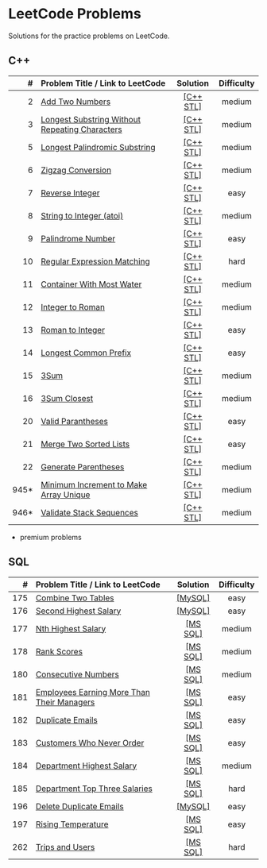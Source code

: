 # LeetCode Problems
Solutions for the practice problems on LeetCode.

## C++

| # | Problem Title / Link to LeetCode | Solution | Difficulty |
|---:| :--- | :---: | :---: |
|2|[Add Two Numbers](https://leetcode.com/problems/add-two-numbers/) | [[C++ STL]](002.Add-Two-Numbers.STL) |medium|
|3|[Longest Substring Without Repeating Characters](https://leetcode.com/problems/longest-substring-without-repeating-characters/) | [[C++ STL]](003.Longest-Substring.STL) |medium|
|5|[Longest Palindromic Substring](https://leetcode.com/problems/longest-palindromic-substring/) | [[C++ STL]](005.Longest-Palindromic-Substring.STL) |medium|
|6|[Zigzag Conversion](https://leetcode.com/problems/zigzag-conversion/) | [[C++ STL]](006.Zigzag-Conversion.STL) |medium|
|7|[Reverse Integer](https://leetcode.com/problems/reverse-integer/) | [[C++ STL]](007.Reverse-Integer.STL) |easy|
|8|[String to Integer (atoi)](https://leetcode.com/problems/string-to-integer-atoi/) | [[C++ STL]](008.String-to-Integer.STL) |medium|
|9|[Palindrome Number](https://leetcode.com/problems/palindrome-number/) | [[C++ STL]](009.Palindrome-Number.STL) |easy|
|10|[Regular Expression Matching](https://leetcode.com/problems/regular-expression-matching/) | [[C++ STL]](010.Regular-Expression-Matching.STL) |hard|
|11|[Container With Most Water](https://leetcode.com/problems/container-with-most-water/) | [[C++ STL]](011.Container-With-Most-Water.STL) |medium|
|12|[Integer to Roman](https://leetcode.com/problems/integer-to-roman/) | [[C++ STL]](012.Integer-to-Roman.STL) |medium|
|13|[Roman to Integer](https://leetcode.com/problems/roman-to-integer/) | [[C++ STL]](013.Roman-to-Integer.STL) |easy|
|14|[Longest Common Prefix](https://leetcode.com/problems/longest-common-prefix/) | [[C++ STL]](014.Longest-Common-Prefix.STL) |easy|
|15|[3Sum](https://leetcode.com/problems/3sum/) | [[C++ STL]](015.3Sum.STL) |medium|
|16|[3Sum Closest](https://leetcode.com/problems/3sum-closest/) | [[C++ STL]](016.3Sum-Closest.STL) |medium|
|20|[Valid Parantheses](https://leetcode.com/problems/valid-parentheses/) | [[C++ STL]](020.Valid-Parantheses.STL) |easy|
|21|[Merge Two Sorted Lists](https://leetcode.com/problems/merge-two-sorted-lists/) | [[C++ STL]](021.Merge-Two-Sorted-Lists.STL) |easy|
|22|[Generate Parentheses](https://leetcode.com/problems/generate-parentheses/) | [[C++ STL]](022.Generate-Parentheses.STL) |medium|
|945*|[Minimum Increment to Make Array Unique](https://leetcode.com/problems/minimum-increment-to-make-array-unique/) | [[C++ STL]](945.Minimum-Increment-to-Make-Array-Unique.STL) |medium|
|946*|[Validate Stack Sequences](https://leetcode.com/problems/validate-stack-sequences/) | [[C++ STL]](946.Validate-Stack-Sequences.STL) |medium|

* premium problems

## SQL

| # | Problem Title / Link to LeetCode | Solution | Difficulty |
|---:| :--- | :---: | :---: |
|175|[Combine Two Tables](https://leetcode.com/problems/combine-two-tables) | [[MySQL]](sql/175.Combine-Two-Tables.SQL) |easy|
|176|[Second Highest Salary](https://leetcode.com/problems/second-highest-salary/) | [[MySQL]](sql/176.Second-Highest-Salary.SQL) |easy|
|177|[Nth Highest Salary](https://leetcode.com/problems/nth-highest-salary/) | [[MS SQL]](sql/177.Nth-Highest-Salary.SQL) |medium|
|178|[Rank Scores](https://leetcode.com/problems/rank-scores/) | [[MS SQL]](sql/178.Rank-Scores.SQL) |medium|
|180|[Consecutive Numbers](https://leetcode.com/problems/consecutive-numbers/) | [[MS SQL]](sql/180.Consecutive-Numbers.SQL) |medium|
|181|[Employees Earning More Than Their Managers](https://leetcode.com/problems/employees-earning-more-than-their-managers/) | [[MS SQL]](sql/181.Employees-Earning-More-Than-Their-Managers.SQL) |easy|
|182|[Duplicate Emails](https://leetcode.com/problems/duplicate-emails/)  | [[MS SQL]](sql/182.Duplicate-Emails.SQL) |easy|
|183|[Customers Who Never Order](https://leetcode.com/problems/customers-who-never-order/) | [[MS SQL]](sql/183.Customers-WhoNeverOrder.SQL) |easy|
|184|[Department Highest Salary](https://leetcode.com/problems/department-highest-salary/) | [[MS SQL]](sql/184.Department-Highest-Salary.SQL) |medium|
|185|[Department Top Three Salaries](https://leetcode.com/problems/department-top-three-salaries/) | [[MS SQL]](sql/185.Department-Top-Three-Salaries.SQL) |hard|
|196|[Delete Duplicate Emails](https://leetcode.com/problems/delete-duplicate-emails/)  | [[MySQL]](sql/196.Delete-Duplicate-Emails.SQL) |easy|
|197|[Rising Temperature](https://leetcode.com/problems/rising-temperature/) | [[MS SQL]](sql/197.Rising-Temperature.SQL) |easy|
|262|[Trips and Users](https://leetcode.com/problems/trips-and-users/) | [[MS SQL]](sql/262.Trips-and-Users.SQL) |hard|
